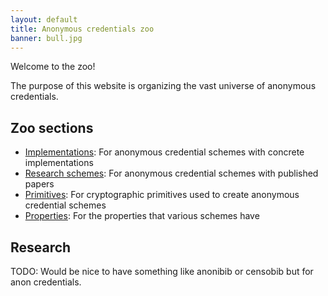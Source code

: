 ```yaml
---
layout: default
title: Anonymous credentials zoo
banner: bull.jpg
---
```


Welcome to the zoo!

The purpose of this website is organizing the vast universe of anonymous
credentials.

## Zoo sections

- [Implementations]({{site.baseurl}}/implementations.html): For anonymous credential schemes with concrete implementations
- [Research schemes]({{site.baseurl}}/schemes.html): For anonymous credential schemes with published papers
- [Primitives]({{site.baseurl}}/primitives.html): For cryptographic primitives used to create anonymous credential schemes
- [Properties]({{site.baseurl}}/properties.html): For the properties that various schemes have 

## Research

TODO: Would be nice to have something like anonibib or censobib but for anon credentials.

